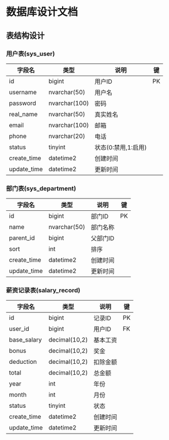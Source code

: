 # 数据库设计文档

## 表结构设计

### 用户表(sys_user)
| 字段名 | 类型 | 说明 | 键 |
|--------|------|------|-----|
| id | bigint | 用户ID | PK |
| username | nvarchar(50) | 用户名 | |
| password | nvarchar(100) | 密码 | |
| real_name | nvarchar(50) | 真实姓名 | |
| email | nvarchar(100) | 邮箱 | |
| phone | nvarchar(20) | 电话 | |
| status | tinyint | 状态(0:禁用,1:启用) | |
| create_time | datetime2 | 创建时间 | |
| update_time | datetime2 | 更新时间 | |

### 部门表(sys_department)
| 字段名 | 类型 | 说明 | 键 |
|--------|------|------|-----|
| id | bigint | 部门ID | PK |
| name | nvarchar(50) | 部门名称 | |
| parent_id | bigint | 父部门ID | |
| sort | int | 排序 | |
| create_time | datetime2 | 创建时间 | |
| update_time | datetime2 | 更新时间 | |

### 薪资记录表(salary_record)
| 字段名 | 类型 | 说明 | 键 |
|--------|------|------|-----|
| id | bigint | 记录ID | PK |
| user_id | bigint | 用户ID | FK |
| base_salary | decimal(10,2) | 基本工资 | |
| bonus | decimal(10,2) | 奖金 | |
| deduction | decimal(10,2) | 扣除金额 | |
| total | decimal(10,2) | 总金额 | |
| year | int | 年份 | |
| month | int | 月份 | |
| status | tinyint | 状态 | |
| create_time | datetime2 | 创建时间 | |
| update_time | datetime2 | 更新时间 | |

